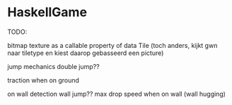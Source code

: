 # HaskellGame

TODO:

bitmap texture as a callable property of data Tile (toch anders, kijkt gwn naar tiletype en kiest daarop gebasseerd een picture)


jump mechanics
double jump??


traction when on ground

on wall detection
wall jump?? max drop speed when on wall (wall hugging)
